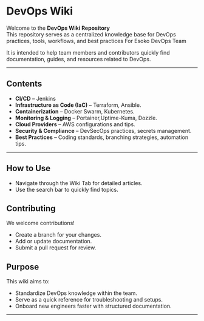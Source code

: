 # DevOps Wiki

Welcome to the **DevOps Wiki Repository**   
This repository serves as a centralized knowledge base for DevOps practices, tools, workflows, and best practices For Esoko DevOps Team  

It is intended to help team members and contributors quickly find documentation, guides, and resources related to DevOps.

---

## Contents
- **CI/CD** – Jenkins
- **Infrastructure as Code (IaC)** – Terraform, Ansible.
- **Containerization** – Docker Swarm, Kubernetes.
- **Monitoring & Logging** – Portainer,Uptime-Kuma, Dozzle.
- **Cloud Providers** – AWS configurations and tips.
- **Security & Compliance** – DevSecOps practices, secrets management.
- **Best Practices** – Coding standards, branching strategies, automation tips.

---

## How to Use
- Navigate through the Wiki Tab for detailed articles.
- Use the search bar to quickly find topics.


## Contributing
We welcome contributions!  
- Create a branch for your changes.
- Add or update documentation.
- Submit a pull request for review.

## Purpose
This wiki aims to:
- Standardize DevOps knowledge within the team.
- Serve as a quick reference for troubleshooting and setups.
- Onboard new engineers faster with structured documentation.

---

